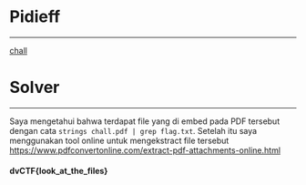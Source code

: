 # Pidieff
---
[chall](chall.pdf)
# Solver
---
Saya mengetahui bahwa terdapat file yang di embed pada PDF tersebut dengan cata `strings chall.pdf | grep flag.txt`. Setelah itu saya menggunakan tool online untuk mengekstract file tersebut 
https://www.pdfconvertonline.com/extract-pdf-attachments-online.html 
#### dvCTF{look_at_the_files}